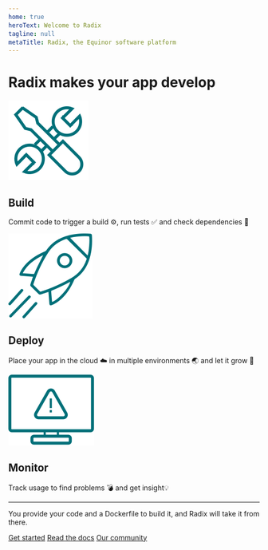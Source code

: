 ```yaml
---
home: true
heroText: Welcome to Radix
tagline: null
metaTitle: Radix, the Equinor software platform
---
```


# Radix makes your app develop

![build_step](./assets/images/icons/fig_tools_icon.svg)

## Build

Commit code to trigger a build ⚙️, run tests ✅ and check dependencies 🌲

![deploy_step](./assets/images/icons/fig_rocket_icon.svg)

## Deploy

Place your app in the cloud ☁️ in multiple environments 🌏 and let it grow 🌱

![monitor_step](./assets/images/icons/fig_screen_icon.svg)

## Monitor

Track usage to find problems 💣 and get insight💡

---

You provide your code and a Dockerfile to build it, and Radix will take it from there.

[Get started](/guides/getting-started/)
[Read the docs](/docs/)
[Our community](/community/)
